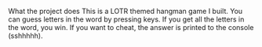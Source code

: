 What the project does
This is a LOTR themed hangman game I built. You can guess letters in the word by pressing keys. If you get all the letters in the word, you win.
If you want to cheat, the answer is printed to the console (sshhhhh).
